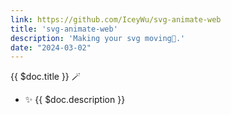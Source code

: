 ```yaml
---
link: https://github.com/IceyWu/svg-animate-web
title: 'svg-animate-web'
description: 'Making your svg moving🦄.'
date: "2024-03-02"
---
```


{{ $doc.title }} 🪄

- ✨ {{ $doc.description }}